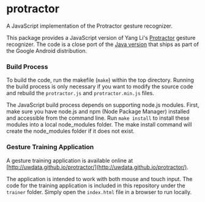 # protractor

A JavaScript implementation of the Protractor gesture recognizer.

This package provides a JavaScript version of Yang Li's [Protractor](http://yangl.org/pdf/protractor-chi2010.pdf) gesture recognizer. The code is a close port of the [Java version](https://android.googlesource.com/platform/frameworks/base/+/master/core/java/android/gesture) that ships as part of the Google Android distribution.

### Build Process

To build the code, run the makefile (`make`) within the top directory. Running
the build process is only necessary if you want to modify the source code and
rebuild the `protractor.js` and `protractor.min.js` files.

The JavaScript build process depends on supporting node.js modules. First,
make sure you have node.js and npm (Node Package Manager) installed and
accessible from the command line. Run `make install` to install these modules
into a local node_modules folder. The make install command will create the
node_modules folder if it does not exist.

### Gesture Training Application

A gesture training application is available online at [http://uwdata.github.io/protractor/](http://uwdata.github.io/protractor/).

The application is intended to work with both mouse and touch input. The code for the training application is included in this repository under the `trainer` folder. Simply open the `index.html` file in a browser to run locally.
